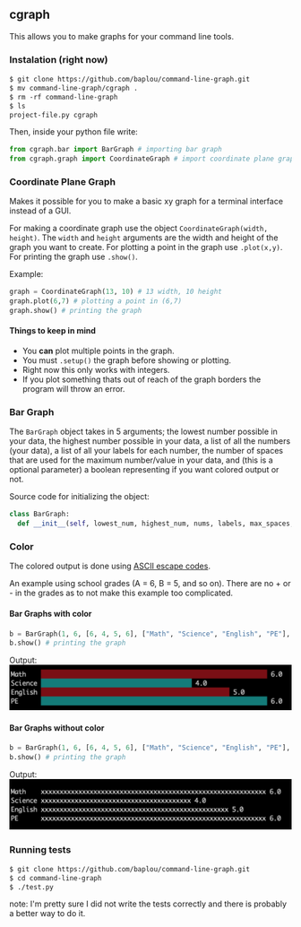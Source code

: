 ## cgraph
This allows you to make graphs for your command line tools.

### Instalation (right now)
```
$ git clone https://github.com/baplou/command-line-graph.git
$ mv command-line-graph/cgraph .
$ rm -rf command-line-graph
$ ls
project-file.py cgraph
```
Then, inside your python file write:
```python
from cgraph.bar import BarGraph # importing bar graph
from cgraph.graph import CoordinateGraph # import coordinate plane graph
```

### Coordinate Plane Graph
Makes it possible for you to make a basic xy graph for a terminal interface instead of a GUI.

For making a coordinate graph use the object `CoordinateGraph(width, height)`.
The `width` and `height` arguments are the width and height of the graph you want to create.
For plotting a point in the graph use `.plot(x,y)`.
For printing the graph use `.show()`.

Example:
```python
graph = CoordinateGraph(13, 10) # 13 width, 10 height
graph.plot(6,7) # plotting a point in (6,7)
graph.show() # printing the graph
```

#### Things to keep in mind
* You **can** plot multiple points in the graph.
* You must `.setup()` the graph before showing or plotting.
* Right now this only works with integers.
* If you plot something thats out of reach of the graph borders the program will throw an error.

### Bar Graph
The `BarGraph` object takes in 5 arguments; the lowest number possible in your data,
the highest number possible in your data, a list of all the numbers (your data), a
list of all your labels for each number, the number of spaces that are used for the 
maximum number/value in your data, and (this is a optional parameter) a boolean 
representing if you want colored output or not.

Source code for initializing the object:
```python
class BarGraph:
  def __init__(self, lowest_num, highest_num, nums, labels, max_spaces, color=True):
```

### Color

The colored output is done using [ASCII escape codes](https://en.wikipedia.org/wiki/ANSI_escape_code).

An example using school grades (A = 6, B = 5, and so on). There are no + or - in the grades as to
not make this example too complicated.

#### Bar Graphs with color
```python
b = BarGraph(1, 6, [6, 4, 5, 6], ["Math", "Science", "English", "PE"], 50) # making the graph
b.show() # printing the graph
```

Output:
![](https://github.com/baplou/cgraph/blob/master/images/example-color.png?raw=true)


#### Bar Graphs without color
```python
b = BarGraph(1, 6, [6, 4, 5, 6], ["Math", "Science", "English", "PE"], 50, False) # making the graph
b.show() # printing the graph
```

Output:
![](https://github.com/baplou/cgraph/blob/master/images/example-nocolor.png?raw=true)

### Running tests
```
$ git clone https://github.com/baplou/command-line-graph.git
$ cd command-line-graph
$ ./test.py
```
note: I'm pretty sure I did not write the tests correctly and there is probably a better way to do it.
